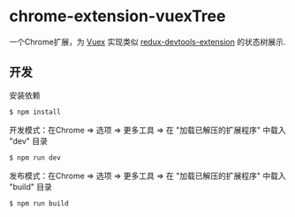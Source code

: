 # chrome-extension-vuexTree

一个Chrome扩展，为 [Vuex](https://github.com/vuejs/vuex) 实现类似 [redux-devtools-extension](https://github.com/zalmoxisus/redux-devtools-extension) 的状态树展示.

## 开发

安装依赖
```sh
$ npm install
```

开发模式：在Chrome => 选项 => 更多工具 => 在 "加载已解压的扩展程序" 中载入 "dev" 目录
```sh
$ npm run dev
```

发布模式：在Chrome => 选项 => 更多工具 => 在 "加载已解压的扩展程序" 中载入 "build" 目录
```sh
$ npm run build
```
